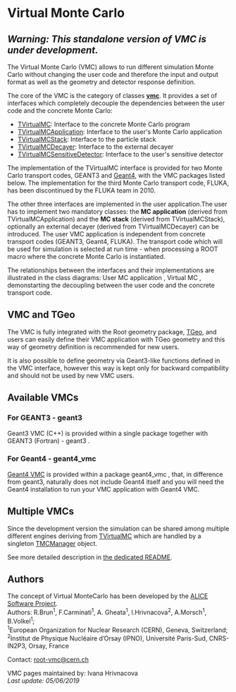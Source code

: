 # Virtual Monte Carlo

## *Warning: This standalone version of VMC is under development.*

The Virtual Monte Carlo (VMC) allows to run different simulation Monte Carlo without changing the user code and therefore the input and output format as well as the geometry and detector response definition.

The core of the VMC is the category of classes [**vmc**](https://root.cern/doc/master/group__vmc.html). It provides a set of interfaces which completely decouple the dependencies between the user code and the concrete Monte Carlo:

- [TVirtualMC](https://root.cern/doc/master/classTVirtualMC.html): Interface to the concrete Monte Carlo program
- [TVirtualMCApplication](https://root.cern/doc/master/classTVirtualMCApplication.html): Interface to the user's Monte Carlo application
- [TVirtualMCStack](https://root.cern/doc/master/classTVirtualMCStack.html): Interface to the particle stack
- [TVirtualMCDecayer](https://root.cern/doc/master/classTVirtualMCDecayer.html): Interface to the external decayer
- [TVirtualMCSensitiveDetector](https://root.cern/doc/master/classTVirtualMCSensitiveDetector.html): Interface to the user's sensitive detector

The implementation of the TVirtualMC interface is provided for two Monte Carlo transport codes, GEANT3 and [Geant4](http://geant4.web.cern.ch/geant4/), with the VMC packages listed below. The implementation for the third Monte Carlo transport code, FLUKA, has been discontinued by the FLUKA team in 2010.

The other three interfaces are implemented in the user application.The user has to implement two mandatory classes: the **MC application** (derived from TVirtualMCApplication) and the **MC stack** (derived from TVirtualMCStack), optionally an external decayer (derived from TVirtualMCDecayer) can be introduced. The user VMC application is independent from concrete transport codes (GEANT3, Geant4, FLUKA). The transport code which will be used for simulation is selected at run time - when processing a ROOT macro where the concrete Monte Carlo is instantiated.

The relationships between the interfaces and their implementations are illustrated in the class diagrams: User MC application , Virtual MC , demonstarting the decoupling between the user code and the concrete transport code.

## VMC and TGeo

The VMC is fully integrated with the Root geometry package, [TGeo](https://root.cern/doc/master/group__Geometry__classes.html), and users can easily define their VMC application with TGeo geometry and this way of geometry definition is recommended for new users.

It is also possible to define geometry via Geant3-like functions defined in the VMC interface, however this way is kept only for backward compatibility and should not be used by new VMC users.

## Available VMCs

### For GEANT3 - geant3
Geant3 VMC (C++) is provided within a single package together with GEANT3 (Fortran) - geant3 .

### For Geant4 - geant4_vmc
[Geant4 VMC](https://root.cern/geant4-vmc) is provided within a package geant4_vmc , that, in difference from geant3, naturally does not include Geant4 itself and you will need the Geant4 installation to run your VMC application with Geant4 VMC.

## Multiple VMCs

Since the development version the simulation can be shared among multiple different engines deriving from [TVirtualMC](https://root.cern/doc/master/classTVirtualMC.html) which are handled by a singleton [TMCManager](https://root.cern/doc/master/classTMCManager.html) object.

See more detailed description in [the dedicated README](README.multiple.md).

## Authors

The concept of Virtual MonteCarlo has been developed by the [ALICE Software Project](http://aliceinfo.cern.ch/Offline/).<br>
Authors: R.Brun<sup>1</sup>, F.Carminati<sup>1</sup>, A. Gheata<sup>1</sup>, I.Hrivnacova<sup>2</sup>, A.Morsch<sup>1</sup>, B.Volkel<sup>1</sup>;<br>
<sup>1</sup>European Organization for Nuclear Research (CERN), Geneva, Switzerland;<br>
<sup>2</sup>Institut de Physique Nucléaire dʼOrsay (IPNO), Université Paris-Sud, CNRS-IN2P3, Orsay, France 

Contact: root-vmc@cern.ch

VMC pages maintained by: Ivana Hrivnacova <br>
*Last update: 05/06/2019*
